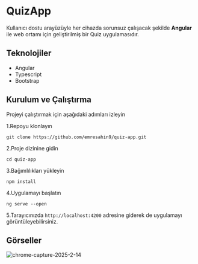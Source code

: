 # QuizApp

Kullanıcı dostu arayüzüyle her cihazda sorunsuz çalışacak şekilde **Angular** ile web ortamı için geliştirilmiş bir Quiz uygulamasıdır.

## Teknolojiler

* Angular
* Typescript
* Bootstrap

## Kurulum ve Çalıştırma

Projeyi çalıştırmak için aşağıdaki adımları izleyin

1.Repoyu klonlayın
```
git clone https://github.com/emresahin9/quiz-app.git
```
2.Proje dizinine gidin
```
cd quiz-app
```
3.Bağımlılıkları yükleyin
```
npm install
```
4.Uygulamayı başlatın
```
ng serve --open
```
5.Tarayıcınızda `http://localhost:4200` adresine giderek de uygulamayı görüntüleyebilirsiniz.

## Görseller

![chrome-capture-2025-2-14](https://github.com/user-attachments/assets/4fa9cf73-990d-4659-a175-ace549a5b316)
